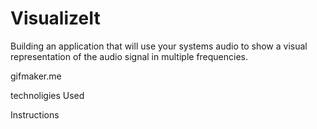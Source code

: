 # VisualizeIt
Building an application that will use your systems audio to show a visual representation of the audio signal in multiple frequencies.

gifmaker.me

technoligies Used

Instructions
